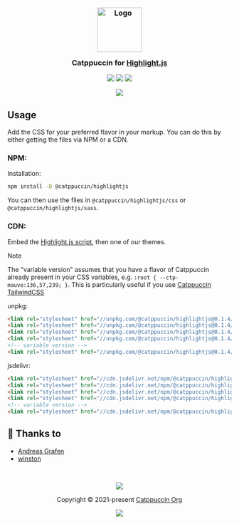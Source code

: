 <h3 align="center">
	<img src="https://raw.githubusercontent.com/catppuccin/catppuccin/main/assets/logos/exports/1544x1544_circle.png" width="100" alt="Logo"/><br/>
	<img src="https://raw.githubusercontent.com/catppuccin/catppuccin/main/assets/misc/transparent.png" height="30" width="0px"/>
	Catppuccin for <a href="https://github.com/highlightjs/highlight.js">Highlight.js</a>
	<img src="https://raw.githubusercontent.com/catppuccin/catppuccin/main/assets/misc/transparent.png" height="30" width="0px"/>
</h3>

<p align="center">
	<a href="https://github.com/catppuccin/highlightjs/stargazers"><img src="https://img.shields.io/github/stars/catppuccin/highlightjs?colorA=363a4f&colorB=b7bdf8&style=for-the-badge"></a>
	<a href="https://github.com/catppuccin/highlightjs/issues"><img src="https://img.shields.io/github/issues/catppuccin/highlightjs?colorA=363a4f&colorB=f5a97f&style=for-the-badge"></a>
	<a href="https://github.com/catppuccin/highlightjs/contributors"><img src="https://img.shields.io/github/contributors/catppuccin/highlightjs?colorA=363a4f&colorB=a6da95&style=for-the-badge"></a>
</p>

<p align="center">
	<img src="https://raw.githubusercontent.com/catppuccin/catppuccin/main/assets/misc/sample.png"/>
</p>

## Usage

Add the CSS for your preferred flavor in your markup. You can do this by either getting the files via NPM or a CDN.

### NPM:

Installation: 
```bash
npm install -D @catppuccin/highlightjs
```

You can then use the files in `@catppuccin/highlightjs/css` or `@catppuccin/highlightjs/sass`.

### CDN:

Embed the [Highlight.js script](https://highlightjs.org/download/), then one of our themes.

> [!NOTE]
> The "variable version" assumes that you have a flavor of Catppuccin already present in your CSS variables, e.g. `:root { --ctp-mauve:136,57,239; }`.
> This is particularly useful if you use [Catppuccin TailwindCSS](https://github.com/catppuccin/tailwindcss)

unpkg:
```html
<link rel="stylesheet" href="//unpkg.com/@catppuccin/highlightjs@0.1.4/css/catppuccin-mocha.css">
<link rel="stylesheet" href="//unpkg.com/@catppuccin/highlightjs@0.1.4/css/catppuccin-macchiato.css">
<link rel="stylesheet" href="//unpkg.com/@catppuccin/highlightjs@0.1.4/css/catppuccin-frappe.css">
<link rel="stylesheet" href="//unpkg.com/@catppuccin/highlightjs@0.1.4/css/catppuccin-latte.css">
<!-- variable version -->
<link rel="stylesheet" href="//unpkg.com/@catppuccin/highlightjs@0.1.4/css/catppuccin.variables.css">
```

jsdelivr:
```html
<link rel="stylesheet" href="//cdn.jsdelivr.net/npm/@catppuccin/highlightjs@0.1.4/css/catppuccin-mocha.css">
<link rel="stylesheet" href="//cdn.jsdelivr.net/npm/@catppuccin/highlightjs@0.1.4/css/catppuccin-macchiato.css">
<link rel="stylesheet" href="//cdn.jsdelivr.net/npm/@catppuccin/highlightjs@0.1.4/css/catppuccin-frappe.css">
<link rel="stylesheet" href="//cdn.jsdelivr.net/npm/@catppuccin/highlightjs@0.1.4/css/catppuccin-latte.css">
<!-- variable version -->
<link rel="stylesheet" href="//cdn.jsdelivr.net/npm/@catppuccin/highlightjs@0.1.4/css/catppuccin.variables.css">
```

## 💝 Thanks to

- [Andreas Grafen](https://github.com/andreasgrafen)
- [winston](https://github.com/nekowinston)

&nbsp;

<p align="center">
	<img src="https://raw.githubusercontent.com/catppuccin/catppuccin/main/assets/footers/gray0_ctp_on_line.svg?sanitize=true" />
</p>

<p align="center">
	Copyright &copy; 2021-present <a href="https://github.com/catppuccin" target="_blank">Catppuccin Org</a>
</p>

<p align="center">
	<a href="https://github.com/catppuccin/catppuccin/blob/main/LICENSE"><img src="https://img.shields.io/static/v1.svg?style=for-the-badge&label=License&message=MIT&logoColor=d9e0ee&colorA=363a4f&colorB=b7bdf8"/></a>
</p>
